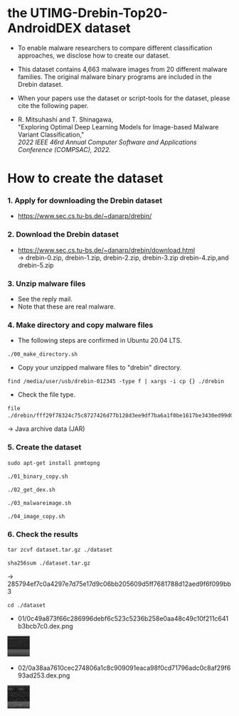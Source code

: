 # the UTIMG-Drebin-Top20-AndroidDEX dataset

* To enable malware researchers to compare different classification approaches, we disclose how to create our dataset.

* This dataset contains 4,663 malware images from 20 different malware families. The original malware binary programs are included in the Drebin dataset. 

* When your papers use the dataset or script-tools for the dataset, please cite the following paper.

* R. Mitsuhashi and T. Shinagawa, <br>
"Exploring Optimal Deep Learning Models for Image-based Malware Variant Classification,"<br>
*2022 IEEE 46rd Annual Computer Software and Applications Conference (COMPSAC), 2022.*

# How to create the dataset
### 1. Apply for downloading the Drebin dataset

* https://www.sec.cs.tu-bs.de/~danarp/drebin/

### 2. Download the Drebin dataset 

* https://www.sec.cs.tu-bs.de/~danarp/drebin/download.html <br>
-> drebin-0.zip, drebin-1.zip, drebin-2.zip, drebin-3.zip drebin-4.zip,and drebin-5.zip

### 3. Unzip malware files
* See the reply mail.
* Note that these are real malware.

### 4. Make directory and copy malware files
* The following steps are confirmed in Ubuntu 20.04 LTS.
```
./00_make_directory.sh
```
* Copy your unzipped malware files to "drebin" directory.
```
find /media/user/usb/drebin-012345 -type f | xargs -i cp {} ./drebin
```


* Check the file type. 
```
file ./drebin/fff29f78324c75c8727426d77b128d3ee9df7ba6a1f0be1617be3430ed99d050
```
  -> Java archive data (JAR)

### 5. Create the dataset
```
sudo apt-get install pnmtopng
```
```
./01_binary_copy.sh
```
```
./02_get_dex.sh
```
```
./03_malwareimage.sh
```
```
./04_image_copy.sh
```


### 6. Check the results
```
tar zcvf dataset.tar.gz ./dataset
```
```
sha256sum ./dataset.tar.gz
```
-> 285794ef7c0a4297e7d75e17d9c06bb205609d5ff7681788d12aed9f6f099bb3 
```
cd ./dataset
```

* 01/0c49a873f66c286996debf6c523c5236b258e0aa48c49c10f211c641b3bcb7c0.dex.png
<img src="./sample01.png" width=10%>

* 02/0a38aa7610cec274806a1c8c909091eaca98f0cd71796adc0c8af29f693ad253.dex.png
<img src="./sample02.png" width=10%>
